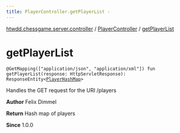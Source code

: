 ```yaml
---
title: PlayerController.getPlayerList - 
---
```


[htwdd.chessgame.server.controller](../index.html) / [PlayerController](index.html) / [getPlayerList](./get-player-list.html)

# getPlayerList

`@GetMapping(["application/json", "application/xml"]) fun getPlayerList(response: HttpServletResponse): ResponseEntity<`[`PlayerHashMap`](../../htwdd.chessgame.server.model/-player-hash-map/index.html)`>`

Handles the GET request for the URI /players

**Author**
Felix Dimmel

**Return**
Hash map of players

**Since**
1.0.0

